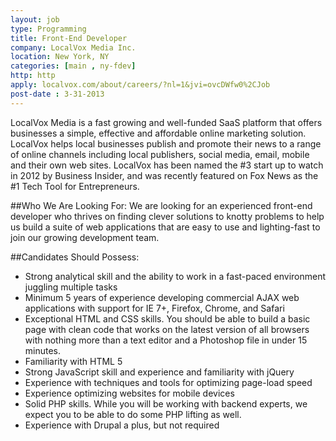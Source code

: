 ```yaml
---
layout: job
type: Programming
title: Front-End Developer
company: LocalVox Media Inc.
location: New York, NY
categories: [main , ny-fdev]
http: http
apply: localvox.com/about/careers/?nl=1&jvi=ovcDWfw0%2CJob
post-date : 3-31-2013
---
```


LocalVox Media is a fast growing and well-funded SaaS platform that offers businesses a simple, effective and affordable online marketing solution. LocalVox helps local businesses publish and promote their news to a range of online channels including local publishers, social media, email, mobile and their own web sites. LocalVox  has been named the #3 start up to watch in 2012 by Business Insider, and was recently featured on Fox News as the #1 Tech Tool for Entrepreneurs.

##Who We Are Looking For:
We are looking for an experienced front-end developer who thrives on finding clever solutions to knotty problems to help us build a suite of web applications that are easy to use and lighting-fast to join our growing development team. 

##Candidates Should Possess:
* Strong analytical skill and the ability to work in a fast-paced environment juggling multiple tasks
* Minimum 5 years of experience developing commercial AJAX web applications with support for IE 7+, Firefox, Chrome, and Safari
* Exceptional HTML and CSS skills. You should be able to build a basic page with clean code that works on the latest version of all browsers with nothing more than a text editor and a Photoshop file in under 15 minutes.
* Familiarity with HTML 5
* Strong JavaScript skill and experience and familiarity with jQuery
* Experience with techniques and tools for optimizing page-load speed
* Experience optimizing websites for mobile devices
* Solid PHP skills. While you will be working with backend experts, we expect you to be able to do some PHP lifting as well.
* Experience with Drupal a plus, but not required